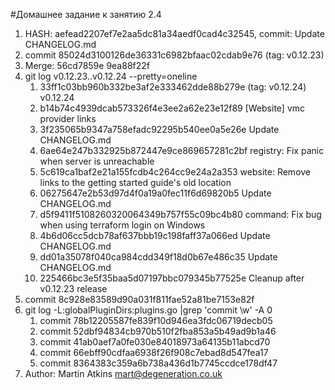 #Домашнее задание к занятию 2.4
1. HASH: aefead2207ef7e2aa5dc81a34aedf0cad4c32545, commit:     Update CHANGELOG.md
2. commit 85024d3100126de36331c6982bfaac02cdab9e76 (tag: v0.12.23)
3. Merge: 56cd7859e 9ea88f22f
4. git log v0.12.23..v0.12.24 --pretty=oneline
   1. 33ff1c03bb960b332be3af2e333462dde88b279e (tag: v0.12.24) v0.12.24
   2. b14b74c4939dcab573326f4e3ee2a62e23e12f89 [Website] vmc provider links
   3. 3f235065b9347a758efadc92295b540ee0a5e26e Update CHANGELOG.md
   4. 6ae64e247b332925b872447e9ce869657281c2bf registry: Fix panic when server is unreachable
   5. 5c619ca1baf2e21a155fcdb4c264cc9e24a2a353 website: Remove links to the getting started guide's old location
   6. 06275647e2b53d97d4f0a19a0fec11f6d69820b5 Update CHANGELOG.md
   7. d5f9411f5108260320064349b757f55c09bc4b80 command: Fix bug when using terraform login on Windows
   8. 4b6d06cc5dcb78af637bbb19c198faff37a066ed Update CHANGELOG.md
   9. dd01a35078f040ca984cdd349f18d0b67e486c35 Update CHANGELOG.md
   10. 225466bc3e5f35baa5d07197bbc079345b77525e Cleanup after v0.12.23 release
5. commit 8c928e83589d90a031f811fae52a81be7153e82f
6. git log -L:globalPluginDirs:plugins.go |grep 'commit \w' -A 0
   1. commit 78b12205587fe839f10d946ea3fdc06719decb05
   2. commit 52dbf94834cb970b510f2fba853a5b49ad9b1a46
   3. commit 41ab0aef7a0fe030e84018973a64135b11abcd70
   4. commit 66ebff90cdfaa6938f26f908c7ebad8d547fea17
   5. commit 8364383c359a6b738a436d1b7745ccdce178df47
7. Author: Martin Atkins <mart@degeneration.co.uk>
